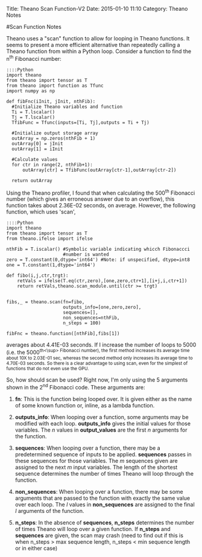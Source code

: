 Title: Theano Scan Function-V2
Date: 2015-01-10 11:10
Category: Theano Notes

#Scan Function Notes

Theano uses a "scan" function to allow for looping in Theano functions. It seems to present a more efficient alternative than repeatedly calling a Theano function from within a Python loop. Consider a function to find the n<sup>th</sup> Fibonacci number:

    ::::Python
    import theano
    from theano import tensor as T
    from theano import function as Tfunc
    import numpy as np

    def fibFnc(iInit, jInit, nthFib):
      #Initialize Theano variables and function
      Ti = T.lscalar()
      Tj = T.lscalar()
      TfibFunc = Tfunc(inputs=[Ti, Tj],outputs = Ti + Tj)
  
      #Initialize output storage array
      outArray = np.zeros(nthFib + 1)
      outArray[0] = jInit
      outArray[1] = iInit

      #Calculate values
      for ctr in range(2, nthFib+1):
          outArray[ctr] = TfibFunc(outArray[ctr-1],outArray[ctr-2])

      return outArray
      
Using the Theano profiler, I found that when calculating the 500<sup>th</sup> Fibonacci number (which gives an erroneous answer due to an overflow), this function takes about 2.36E-02 seconds, on average. However, the following function, which uses 'scan',

    ::::Python
    import theano
    from theano import tensor as T
    from theano.ifelse import ifelse

    nthFib = T.iscalar() #Symbolic variable indicating whicch Fibonaccci
                         #number is wanted
    zero = T.constant(0,dtype='int64') #Note: if unspecified, dtype=int8
    one = T.constant(1,dtype='int64')
  
    def fibo(i,j,ctr,trgt):
        retVals = ifelse(T.eq(ctr,zero),[one,zero,ctr+1],[i+j,i,ctr+1])
        return retVals,theano.scan_module.until(ctr >= trgt)

   
    fibs,_ = theano.scan(fn=fibo,
                         outputs_info=[one,zero,zero],
                         sequences=[],
                         non_sequences=nthFib,
                         n_steps = 100)

    fibFnc = theano.function([nthFib],fibs[1])



averages about 4.41E-03 seconds. If I increase the number of loops to 5000 (i.e. the 5000<sup>th<\sup> Fibonacci number), the first method increases its average time about 10X to 2.03E-01 sec, whereas the second method only increases its average time to 4.70E-03 seconds. So there is a clear advantage to using scan, even for the simplest of functions that do not even use the GPU.

So, how should scan be used? Right now, I'm only using the 5 arguments shown in the 2<sup>nd</sup> Fibonacci code. These arguments are:

1. **fn**: This is the function being looped over. It is given either as the name of some known function or, inline, as a lambda function.

2. **outputs_info**: When looping over a function, some arguments may be modified with each loop. **outputs_info** gives the initial values for those variables. The *n* values in **output_values** are the first *n* arguments for the function.

3. **sequences**: When looping over a function, there may be a predetermined sequence of inputs to be applied. **sequences** passes in these sequences for those variables. The *m* sequences given are assigned to the next *m* input variables. The length of the shortest sequence determines the number of times Theano will loop through the function.

4. **non_sequences**: When looping over a function, there may be some arguments that are passed to the function with exactly the same value over each loop. The *l* values in **non_sequences** are assigned to the final *l* arguments of the function.

5. **n_steps**: In the absence of **sequences**, **n_steps** determines the number of times Theano will loop over a given function. If **n_steps** and **sequences** are given, the scan may crash (need to find out if this is when n_steps > max sequence length, n_steps < min sequence length or in either case)

